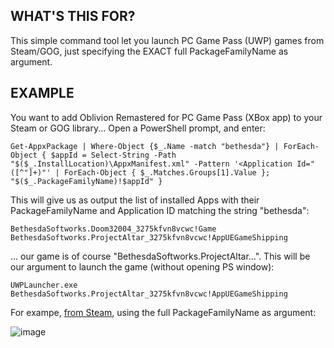 ## WHAT'S THIS FOR?

This simple command tool let you launch PC Game Pass (UWP) games from Steam/GOG, just specifying the EXACT full PackageFamilyName as argument.

## EXAMPLE

You want to add Oblivion Remastered for PC Game Pass (XBox app) to your Steam or GOG library...
Open a PowerShell prompt, and enter:

    Get-AppxPackage | Where-Object {$_.Name -match "bethesda"} | ForEach-Object { $appId = Select-String -Path "$($_.InstallLocation)\AppxManifest.xml" -Pattern '<Application Id="([^"]+)"' | ForEach-Object { $_.Matches.Groups[1].Value }; "$($_.PackageFamilyName)!$appId" }

This will give us as output the list of installed Apps with their PackageFamilyName and Application ID matching the string "bethesda":

    BethesdaSoftworks.Doom32004_3275kfvn8vcwc!Game
    BethesdaSoftworks.ProjectAltar_3275kfvn8vcwc!AppUEGameShipping

... our game is of course "BethesdaSoftworks.ProjectAltar...".
This will be our argument to launch the game (without opening PS window):

    UWPLauncher.exe BethesdaSoftworks.ProjectAltar_3275kfvn8vcwc!AppUEGameShipping
For exampe, [from Steam](https://help.steampowered.com/en/faqs/view/7D01-D2DD-D75E-2955), using the full PackageFamilyName as argument:

![image](https://github.com/user-attachments/assets/25e1b898-2bf3-4e0e-9bee-b483cf3398a8)


